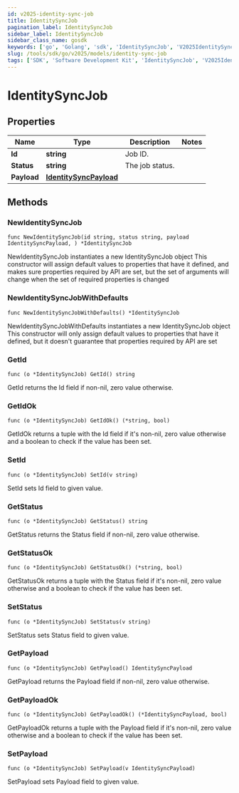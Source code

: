 ```yaml
---
id: v2025-identity-sync-job
title: IdentitySyncJob
pagination_label: IdentitySyncJob
sidebar_label: IdentitySyncJob
sidebar_class_name: gosdk
keywords: ['go', 'Golang', 'sdk', 'IdentitySyncJob', 'V2025IdentitySyncJob'] 
slug: /tools/sdk/go/v2025/models/identity-sync-job
tags: ['SDK', 'Software Development Kit', 'IdentitySyncJob', 'V2025IdentitySyncJob']
---
```


# IdentitySyncJob

## Properties

Name | Type | Description | Notes
------------ | ------------- | ------------- | -------------
**Id** | **string** | Job ID. | 
**Status** | **string** | The job status. | 
**Payload** | [**IdentitySyncPayload**](identity-sync-payload) |  | 

## Methods

### NewIdentitySyncJob

`func NewIdentitySyncJob(id string, status string, payload IdentitySyncPayload, ) *IdentitySyncJob`

NewIdentitySyncJob instantiates a new IdentitySyncJob object
This constructor will assign default values to properties that have it defined,
and makes sure properties required by API are set, but the set of arguments
will change when the set of required properties is changed

### NewIdentitySyncJobWithDefaults

`func NewIdentitySyncJobWithDefaults() *IdentitySyncJob`

NewIdentitySyncJobWithDefaults instantiates a new IdentitySyncJob object
This constructor will only assign default values to properties that have it defined,
but it doesn't guarantee that properties required by API are set

### GetId

`func (o *IdentitySyncJob) GetId() string`

GetId returns the Id field if non-nil, zero value otherwise.

### GetIdOk

`func (o *IdentitySyncJob) GetIdOk() (*string, bool)`

GetIdOk returns a tuple with the Id field if it's non-nil, zero value otherwise
and a boolean to check if the value has been set.

### SetId

`func (o *IdentitySyncJob) SetId(v string)`

SetId sets Id field to given value.


### GetStatus

`func (o *IdentitySyncJob) GetStatus() string`

GetStatus returns the Status field if non-nil, zero value otherwise.

### GetStatusOk

`func (o *IdentitySyncJob) GetStatusOk() (*string, bool)`

GetStatusOk returns a tuple with the Status field if it's non-nil, zero value otherwise
and a boolean to check if the value has been set.

### SetStatus

`func (o *IdentitySyncJob) SetStatus(v string)`

SetStatus sets Status field to given value.


### GetPayload

`func (o *IdentitySyncJob) GetPayload() IdentitySyncPayload`

GetPayload returns the Payload field if non-nil, zero value otherwise.

### GetPayloadOk

`func (o *IdentitySyncJob) GetPayloadOk() (*IdentitySyncPayload, bool)`

GetPayloadOk returns a tuple with the Payload field if it's non-nil, zero value otherwise
and a boolean to check if the value has been set.

### SetPayload

`func (o *IdentitySyncJob) SetPayload(v IdentitySyncPayload)`

SetPayload sets Payload field to given value.



